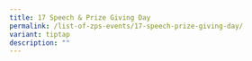 ```yaml
---
title: 17 Speech & Prize Giving Day
permalink: /list-of-zps-events/17-speech-prize-giving-day/
variant: tiptap
description: ""
---
```

